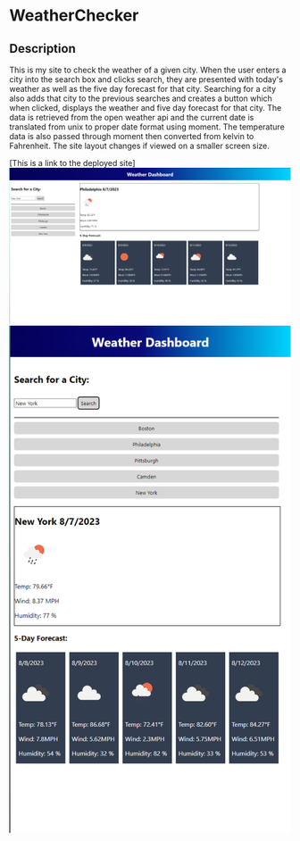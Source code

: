 # WeatherChecker

## Description
This is my site to check the weather of a given city. When the user enters a city into the search box and clicks search, they are presented with today's weather as well as the five day forecast for that city. Searching for a city also adds that city to the previous searches and creates a button which when clicked, displays the weather and five day forecast for that city. The data is retrieved from the open weather api and the current date is translated from unix to proper date format using moment. The temperature data is also passed through moment then converted from kelvin to Fahrenheit. The site layout changes if viewed on a smaller screen size. 

[This is a link to the deployed site]
![pic one](./assets/images/FullSizeSite.png)
![pic two](./assets/images/smallerSite.png)